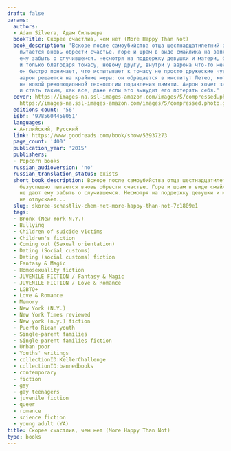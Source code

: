 ```yaml
---
draft: false
params:
  authors:
  - Adam Silvera, Адам Сильвера
  bookTitle: Скорее счастлив, чем нет (More Happy Than Not)
  book_description: 'Вскоре после самоубийства отца шестнадцатилетний аарон сото безуспешно
    пытается вновь обрести счастье. горе и шрам в виде смайлика на запястье не дают
    ему забыть о случившемся. несмотря на поддержку девушки и матери, боль не отпускает.
    и только благодаря томасу, новому другу, внутри у аарона что-то меняется. однако
    он быстро понимает, что испытывает к томасу не просто дружеские чувства. тогда
    аарон решается на крайние меры: он обращается в институт Летео, который специализируется
    на новой революционной технологии подавления памяти. Аарон хочет забыть свои чувства
    и стать таким, как все, даже если это вынудит его потерять себя.'
  cover: https://images-na.ssl-images-amazon.com/images/S/compressed.photo.goodreads.com/books/1591802916i/53937273.jpg,
    https://images-na.ssl-images-amazon.com/images/S/compressed.photo.goodreads.com/books/1437759419i/19542841.jpg
  editions count: '56'
  isbn: '9785604458051'
  languages:
  - Английский, Русский
  link: https://www.goodreads.com/book/show/53937273
  page_count: '400'
  publication_year: '2015'
  publishers:
  - Popcorn books
  russian_audioversion: 'no'
  russian_translation_status: exists
  short_book_description: Вскоре после самоубийства отца шестнадцатилетний Аарон Сото
    безуспешно пытается вновь обрести счастье. Горе и шрам в виде смайлика на запястье
    не дают ему забыть о случившемся. Несмотря на поддержку девушки и матери, боль
    не отпускает...
  slug: skoree-schastliv-chem-net-more-happy-than-not-7c1809e1
  tags:
  - Bronx (New York N.Y.)
  - Bullying
  - Children of suicide victims
  - Children's fiction
  - Coming out (Sexual orientation)
  - Dating (Social customs)
  - Dating (social customs) fiction
  - Fantasy & Magic
  - Homosexuality fiction
  - JUVENILE FICTION / Fantasy & Magic
  - JUVENILE FICTION / Love & Romance
  - LGBTQ+
  - Love & Romance
  - Memory
  - New York (N.Y.)
  - New York Times reviewed
  - New york (n.y.) fiction
  - Puerto Rican youth
  - Single-parent families
  - Single-parent families fiction
  - Urban poor
  - Youths' writings
  - collectionID:KellerChallenge
  - collectionID:bannedbooks
  - contemporary
  - fiction
  - gay
  - gay teenagers
  - juvenile fiction
  - queer
  - romance
  - science fiction
  - young adult (YA)
title: Скорее счастлив, чем нет (More Happy Than Not)
type: books
---
```

